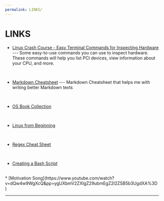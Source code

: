 ```yaml
---
permalink: LINKS/
---
```

# LINKS

* [Linux Crash Course - Easy Terminal Commands for Inspecting Hardware](https://youtu.be/oGyJr-iUwt8?si=59V2boc0XfmlFekg) --- 
Some easy-to-use commands you can use to inspect hardware. 
These commands will help you list PCI devices, view information about your CPU, and more.
<br>

* [Markdown Cheatsheet](https://github.com/adam-p/markdown-here/wiki/Markdown-Cheatsheet) --- Markdown Cheatsheet that helps me with writing better Markdown texts
<br>

* [OS Book Collection](https://www.os-book.com/OS10/)
<br>

* [Linux from Beginning](https://youtu.be/wBp0Rb-ZJak)
<br>

* [Regex Cheat Sheet](https://www.rexegg.com/regex-quickstart.html)
<br>

* [Creating a Bash Script](https://youtu.be/p9sJGwGsO3E?si=HsUAeB-sFghoRKfQ)
<br>
* [Motivation Song](https://www.youtube.com/watch?v=dQw4w9WgXcQ&pp=ygUXbmV2ZXIgZ29ubmEgZ2l2ZSB5b3UgdXA%3D)
<br>
<hr>
